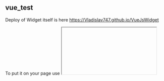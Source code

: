 ## vue_test ##
Deploy of Widget itself is here https://Vladislav747.github.io/VueJsWidget

To put it on your page use <iframe> element

You can also use customize with this widget https://Vladislav747.github.io/VueJsWidget/ just add parameters backgroundColor at the end of url

Example:
"https://Vladislav747.github.io/VueJsWidget/?backgroundColor=red" will make Widget red

Test page https://vladislav747.github.io/VueJsWidget/test.html